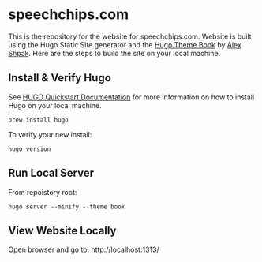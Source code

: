# speechchips.com
This is the repository for the website for speechchips.com.  Website is built using the Hugo Static Site generator and the [Hugo Theme Book](https://themes.gohugo.io/hugo-book/) by [Alex Shpak](https://github.com/alex-shpak/hugo-book). Here are the steps to build the site on your local machine.

## Install & Verify Hugo 
See [HUGO Quickstart Documentation](https://gohugo.io/getting-started/quick-start/) for more information on how to install Hugo on your local machine. 

```
brew install hugo
```

To verify your new install:

```
hugo version
```

## Run Local Server
From repoistory root:
```
hugo server --minify --theme book
```

## View Website Locally
Open browser and go to:
http://localhost:1313/